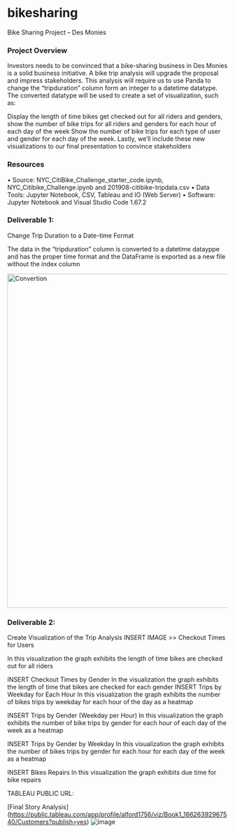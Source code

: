 # bikesharing

Bike Sharing Project – Des Monies 

### Project Overview

Investors needs to be convinced that a bike-sharing business in Des Monies is a solid business initiative. A bike trip analysis will upgrade the proposal and impress stakeholders. This analysis will require us to use Panda to change the “tripduration” column form an integer to a datetime datatype. The converted datatype will be used to create a set of visualization, such as:

Display the length of time bikes get checked out for all riders and genders, show the number of bike trips for all riders and genders for each hour of each day of the week Show the number of bike trips for each type of user and gender for each day of the week. Lastly, we’ll include these new visualizations to our final presentation to convince stakeholders

### Resources 

•	Source: NYC_CitiBike_Challenge_starter_code.ipynb, NYC_Citibike_Challenge.ipynb and 201908-citibike-tripdata.csv
•	Data Tools: Jupyter Notebook, CSV, Tableau and IO (Web Server)
•	Software: Jupyter Notebook and Visual Studio Code 1.67.2

### Deliverable 1:

Change Trip Duration to a Date-time Format 

The data in the “tripduration” column is converted to a datetime datayppe and has the proper time format and the DataFrame is exported as a new file without the index column 

<img width="763" alt="Convertion" src="https://user-images.githubusercontent.com/106555873/189558955-eb0e89a7-a3ea-4180-a9cf-59128e9cb9cf.png">

### Deliverable 2: 

Create Visualization of the Trip Analysis 
INSERT IMAGE >> Checkout Times for Users 

In this visualization the graph exhibits the length of time bikes are checked out for all riders 

INSERT Checkout Times by Gender 
In the visualization the graph exhibits the length of time that bikes are checked for each gender 
INSERT Trips by Weekday for Each Hour 
In this visualization the graph exhibits the number of bikes trips by weekday for each hour of the day as a heatmap

INSERT Trips by Gender (Weekday per Hour)
In this visualization the graph exhibits the number of bike trips by gender for each hour of each day of the week as a heatmap 

INSERT Trips by Gender by Weekday 
In this visualization the graph exhibits the number of bikes trips by gender for each hour for each day of the week as a heatmap 

INSERT Bikes Repairs 
In this visualization the graph exhibits due time for bike repairs 


TABLEAU PUBLIC URL:

[Final Story Analysis] (https://public.tableau.com/app/profile/alford1756/viz/Book1_16626392967540/Customers?publish=yes) 
![image](https://user-images.githubusercontent.com/106555873/189558382-cc2a5cf2-34ba-4c62-94dc-ae48b8a566d7.png)
